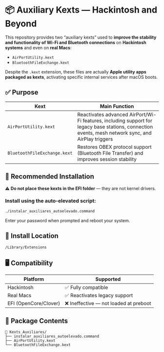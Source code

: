 # 📦 Auxiliary Kexts — Hackintosh and Beyond

This repository provides two “auxiliary kexts” used to **improve the stability and functionality of Wi-Fi and Bluetooth connections** on **Hackintosh systems** and even on **real Macs**:

- `AirPortUtility.kext`
- `BluetoothFileExchange.kext`

Despite the `.kext` extension, these files are actually **Apple utility apps packaged as kexts**, activating specific internal services after macOS boots.

## ✅ Purpose

| Kext | Main Function |
|------|---------------|
| `AirPortUtility.kext` | Reactivates advanced AirPort/Wi-Fi features, including support for legacy base stations, connection events, mesh network sync, and AirPlay triggers |
| `BluetoothFileExchange.kext` | Restores OBEX protocol support (Bluetooth File Transfer) and improves session stability |

## 🔧 Recommended Installation

⚠️ **Do not place these kexts in the EFI folder** — they are not kernel drivers.

### Install using the auto-elevated script:

```bash
./instalar_auxiliares_autoelevado.command
```

Enter your password when prompted and reboot your system.

## 📁 Install Location

```bash
/Library/Extensions
```

## 🖥️ Compatibility

| Platform    | Supported |
|-------------|-----------|
| Hackintosh  | ✅ Fully compatible |
| Real Macs   | ✅ Reactivates legacy support |
| EFI (OpenCore/Clover) | ❌ Ineffective — not loaded at preboot |

## 📂 Package Contents

```
📁 Kexts_Auxiliares/
├── instalar_auxiliares_autoelevado.command
├── AirPortUtility.kext
└── BluetoothFileExchange.kext
```
